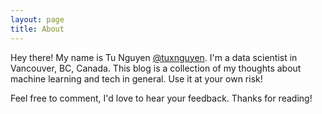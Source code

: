 ```yaml
---
layout: page
title: About
---
```


<p class="message">
  Hey there! My name is Tu Nguyen <a href="http://twitter.com/tuxnguyen">@tuxnguyen</a>. I'm a data scientist in Vancouver, BC, Canada. This blog is a collection of my thoughts about machine learning and tech in general. Use it at your own risk! 

Feel free to comment, I'd love to hear your feedback. Thanks for reading!
</p>

